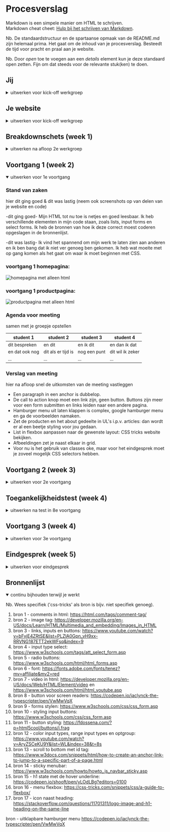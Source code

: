 # Procesverslag
Markdown is een simpele manier om HTML te schrijven.  
Markdown cheat cheet: [Hulp bij het schrijven van Markdown](https://github.com/adam-p/markdown-here/wiki/Markdown-Cheatsheet).

Nb. De standaardstructuur en de spartaanse opmaak van de README.md zijn helemaal prima. Het gaat om de inhoud van je procesverslag. Besteedt de tijd voor pracht en praal aan je website.

Nb. Door *open* toe te voegen aan een *details* element kun je deze standaard open zetten. Fijn om dat steeds voor de relevante stuk(ken) te doen.





## Jij

<details>
<summary>uitwerken voor kick-off werkgroep</summary>

### Auteur:
Jaclyn Karsseboom

#### Je startniveau:
Blauwe piste

#### Je focus:
Extra aandacht aan de surface plane
 
</details>





## Je website

<details>
<summary>uitwerken voor kick-off werkgroep</summary>

### Je opdracht:
https://www.thesill.com/

#### Screenshot(s) van de eerste pagina (small screen): 
Homepagina 
<img src="images/homepage.png" width="375px" alt="homepagina met een overzicht van alle planten">

#### Screenshot(s) van de tweede pagina (small screen):
Productpagina
<img src="images/productpage.png" width="375px" alt="productpagina van een enkel product met een beschrijving van verzorgingstips voor deze plant">
 
</details>




## Breakdownschets (week 1)

<details>
<summary>uitwerken na afloop 2e werkgroep</summary>

### de hele homepagina: 
<img src="https://github.com/jaclynck/blok2web/blob/main/images/Homepageschets.png?raw=true" width="375px" alt="breakdown van de hele homepagina">

### de hele productpagina: 
<img src="https://github.com/jaclynck/blok2web/blob/main/images/Productpageschets.png?raw=true" width="375px" alt="breakdown van de hele productpagina">

### dynamisch deel (bijv menu): 
<img src="images/menu.png" width="375px" alt="breakdown van een dynamisch deel">

### wellicht nog een dynamisch deel (bijv filter): 
<img src="images/cart.png" width="375px" alt="breakdown van nog een dynamisch deel">

</details>





## Voortgang 1 (week 2)

<details open>
<summary>uitwerken voor 1e voortgang</summary>

### Stand van zaken
hier dit ging goed & dit was lastig (neem ook screenshots op van delen van je website en code)

-dit ging goed- Mijn HTML tot nu toe is netjes en goed leesbaar. Ik heb verschillende elementen in mijn code staan, zoals lists, input forms en select forms. Ik heb de bronnen van hoe ik deze correct moest coderen opgeslagen in de bronnenlijst.

-dit was lastig- Ik vind het spannend om mijn werk te laten zien aan anderen en ik ben bang dat ik niet ver genoeg ben gekomen. Ik heb wat moeite met op gang komen als het gaat om waar ik moet beginnen met CSS.

### voortgang 1 homepagina: 
<img src="images/voortgang1home.png" width="375px" alt="homepagina met alleen html">

### voortgang 1 productpagina: 
<img src="images/voortgang1product.png" width="375px" alt="productpagina met alleen html">


### Agenda voor meeting
samen met je groepje opstellen

| student 1      | student 2          | student 3    | student 4        |
| ---            | ---                | ---          | ---              |
| dit bespreken  | en dit             | en ik dit    | en dan ik dat    |
| en dat ook nog | dit als er tijd is | nog een punt | dit wil ik zeker |
| ...            | ...                | ...          | ...              |


### Verslag van meeting
hier na afloop snel de uitkomsten van de meeting vastleggen

- Een paragraph in een anchor is dubbelop.
- De call to action knop moet een link zijn, geen button. Buttons zijn meer voor een form submitten en links leiden naar een andere pagina.
- Hamburger menu uit laten klappen is complex, google hamburger menu en ga de voorbeelden namaken.
- Zet de producten en het about gedeelte in UL's i.p.v. articles: dan wordt er al een beetje styling voor jou gedaan.
- List in flexbox aanpassen naar de gewenste layout: CSS tricks website bekijken.
- Afbeeldingen zet je naast elkaar in grid.
- Voor nu is het gebruik van classes oke, maar voor het eindgesprek moet je zoveel mogelijk CSS selectors hebben.

</details>





## Voortgang 2 (week 3)

<details>
<summary>uitwerken voor 2e voortgang</summary>

### Stand van zaken
hier dit ging goed & dit was lastig (neem ook screenshots op van delen van je website en code)

-dit ging goed- Mijn HTML heb ik wat netter gemaakt en ik heb alle afbeeldingen toegevoegd. Grid is gelukt in het productenoverzicht op de homepage. Bronnen bewaard in de bronvermelding.

-dit was lastig- Ik vond het lastig om te beginnen met CSS. Mijn tweede pagina is nu door de war doordat ik de CSS heb gemaakt met de hoofdpagina in gedachte: ik weet niet hoe dat moet (moet ik dan met classes werken?). Daarnaast lukt het niet om de buttons kan stylen. Lastig om het hamburger menu te maken en het menu met flexbox naast elkaar te zetten.

### voortgang 2 homepagina: 
<img src="images/voortgang2home.png" width="375px" alt="homepagina met een begin aan CSS">

### voortgang 2 productpagina: 
<img src="images/voortgang2product.png" width="375px" alt="productpagina door de war">

### Agenda voor meeting
samen met je groepje opstellen

| student 1      | student 2          | student 3    | student 4        |
| ---            | ---                | ---          | ---              |
| dit bespreken  | en dit             | en ik dit    | en dan ik dat    |
| en dat ook nog | dit als er tijd is | nog een punt | dit wil ik zeker |
| ...            | ...                | ...          | ...              |


### Verslag van meeting
hier na afloop snel de uitkomsten van de meeting vastleggen

- De tweede HTML pagina in CSS aanroepen door een class te gebruiken in de body van de productpagina (section:nth-of-type(2) {}). 
- Menu elementen naast elkaar zetten met behulp van flexbox (kijken naar codepen oefeningen met responsive menuutjes). 
- Buttons stylen in de states. 
- Een werkende carousel (sliden door productfoto's op de tweede pagina) is bijzaak en niet verplicht (overflow x-scroll —> div waar plaatjes instaan die buiten het scherm vallen, dan kan je heen er weer scrollen door de afbeeldingen). 
- Read me verslag moet aangevuld worden voor het eindgesprek.

</details>





## Toegankelijkheidstest (week 4)

<details>
<summary>uitwerken na test in 8e voortgang</summary>

### Bevindingen
Lijst met je bevindingen die in de test naar voren kwamen:

#### Spelen met een screenreader 
Hier korte omschrijving (met indien nodig een afbeelding)

Met een screenreader krijg je minder snel een overzicht van wat er allemaal op de website te vinden is, daarnaast krijg je met de toetscombinaties een heel andere interactie met een website.

1. De stem van de voiceover van mijn computer zelf is Engels, maar mijn HTML is in het Nederlands ingesteld. Ik hoor dus 2 verschillende stemmen en talen door elkaar heen terwijl de content van mijn website Engels is. 
2. Ik heb gifs en icons op de homepage zijn die worden beschreven als een unlabelled image missing image description.
3. De screenreader noemt op de productpage alle knoppen binnen de YouTube video speler op.

Hier een omschrijving van hoe het opgelost kan worden (met indien nodig een afbeelding)

1. <html lang="nl"> moet naar het Engels verandert worden.
2. Alt tekst toevoegen bij alle afbeeldingen of voor de minder belangrijke images die meer als decoratie dienen ervoor zorgen dat die images genegeerd worden door screenreaders.
3. Andere video speler of die buttons/links disablen zodat ze niet opgesomd worden door de screenreader.

#### Muis en toetsenbord
Hier korte omschrijving (met indien nodig een afbeelding)

1. De homeknop wordt niet zichtbaar met een border tijdens het tabben.

Hier een omschrijving van hoe het opgelost kan worden (met indien nodig een afbeelding)


#### Visuele beperking
Hier korte omschrijving (met indien nodig een afbeelding)

1. Diabetic eye disease: vlekjes door het scherm heen. Alles was nog goed leesbaar en de knopjes waren te vinden. Het kostte alleen wat meer moeite.
2. Peripheral field loss: kost veel moeite om te concentreren op de content van de website. Je kan echt alleen in het midden van je field of view scherp zien.
3. Blur: kopjes zijn leesbaar en de afbeeldingen zijn wel duidelijk. De knoppen zijn te onderscheiden maar de tekst in de knoppen zijn onduidelijk. Echter kan ik de paragraphs niet lezen omdat de letters te fijn zijn en verdwijnen in de achtergrond.

Hier een omschrijving van hoe het opgelost kan worden (met indien nodig een afbeelding)


#### Concentratieprobleem
Hier korte omschrijving (met indien nodig een afbeelding)

Een form invullen tijdens het omhoog houden van een ballon is moeilijk. 
1. De radio buttons zijn vrij klein, lastig eentje uit te kiezen.
2. Het is lastig om iedere optie uit een select form te lezen en er eentje uit te selecteren. 
3. Het typen ging heel langzaam omdat je maar 2 letters per keer kan intypen anders valt je ballon alweer op de grond.

Hier een omschrijving van hoe het opgelost kan worden (met indien nodig een afbeelding)

</details>





## Voortgang 3 (week 4)

<details>
<summary>uitwerken voor 3e voortgang</summary>

### Stand van zaken
hier dit ging goed & dit was lastig (neem ook screenshots op van delen van je website en code)

-dit ging goed- Flexbox gebruikt om de menubar elementen naast elkaar te krijgen en het menu scrollt nu ook mee. De tweede pagina is ook bijna zo goed als af. 

-dit was lastig- Passende states verzinnen en deze goed werkend laten maken. Verschillende soorten forms stylen. Beginnen aan de Javascript interactie.


### Agenda voor meeting
samen met je groepje opstellen

| student 1      | student 2          | student 3    | student 4        |
| ---            | ---                | ---          | ---              |
| dit bespreken  | en dit             | en ik dit    | en dan ik dat    |
| en dat ook nog | dit als er tijd is | nog een punt | dit wil ik zeker |
| ...            | ...                | ...          | ...              |


### Verslag van meeting
hier na afloop snel de uitkomsten van de meeting vastleggen

- punt 1
- punt 2
- nog een punt
- ...

</details>





## Eindgesprek (week 5)

<details>
<summary>uitwerken voor eindgesprek</summary>

### Stand van zaken
hier dit ging goed & dit was lastig (neem ook screenshots op van delen van je website en code)

### Screenshot(s)

hier screenshot(s) van je eindresultaat

</details>





## Bronnenlijst

<details open>
<summary>continu bijhouden terwijl je werkt</summary>

Nb. Wees specifiek ('css-tricks' als bron is bijv. niet specifiek genoeg).

1. bron 1 - comments in html: https://html.com/tags/comment-tag/
2. bron 2 - image tag: https://developer.mozilla.org/en-US/docs/Learn/HTML/Multimedia_and_embedding/Images_in_HTML
3. bron 3 - links, inputs en buttons: https://www.youtube.com/watch?v=bFvjE4ZRtSE&list=PLZlA0Gpn_vH9xx-RRVNG187ETT2ekWFsq&index=9
4. bron 4 - input type select: https://www.w3schools.com/tags/att_select_form.asp
5. bron 5 - radio buttons: https://www.w3schools.com/html/html_forms.asp 
6. bron 6 - font: https://fonts.adobe.com/fonts/tenez?mv=affiliate&mv2=red
7. bron 7 - video in html: https://developer.mozilla.org/en-US/docs/Web/HTML/Element/video en https://www.w3schools.com/html/html_youtube.asp 
8. bron 8 - button voor screen readers: https://codepen.io/jaclynck-the-typescripter/pen/VwMwVqX 
9. bron 9 - forms stylen: https://www.w3schools.com/css/css_form.asp
10. bron 10 - styling input buttons: https://www.w3schools.com/css/css_form.asp 
11. bron 11 - button styling: https://fdossena.com/?p=html5cool/buttons/i.frag 
12. bron 12 - color input types, range input types en optgroup: https://www.youtube.com/watch?v=AryZSCeKU9Y&list=WL&index=38&t=8s 
13. bron 13 - scroll to bottom met id tag: https://www.w3docs.com/snippets/html/how-to-create-an-anchor-link-to-jump-to-a-specific-part-of-a-page.html
14. bron 14 - sticky menubar: https://www.w3schools.com/howto/howto_js_navbar_sticky.asp
15. bron 15 - h1 state met de hover underline: https://codepen.io/shooft/pen/yLOdLBg?editors=0100
16. bron 16 - menu flexbox: https://css-tricks.com/snippets/css/a-guide-to-flexbox/
17. bron 17 - icon naast heading: https://stackoverflow.com/questions/11701311/logo-image-and-h1-heading-on-the-same-line 

bron  - uitklapbare hamburger menu https://codepen.io/jaclynck-the-typescripter/pen/VwMwVqX  

</details>